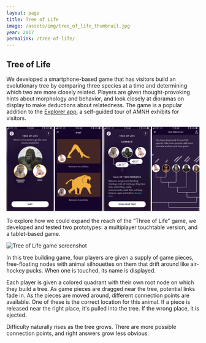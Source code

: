 ```yaml
---
layout: page
title: Tree of Life
image: /assets/img/tree_of_life_thumbnail.jpg
year: 2017
permalink: /tree-of-life/
---
```


## Tree of Life

We developed a smartphone-based game that has visitors build an evolutionary tree by comparing three species at a time and determining which two are more closely related. Players are given thought-provoking hints about morphology and behavior, and look closely at dioramas on display to make deductions about relatedness. The game is a popular addition to the [Explorer app](https://www.amnh.org/apps/explorer), a self-guided tour of AMNH exhibits for visitors. 

![Tree of Life game screenshots](/assets/img/ToL-gorilla.png)


To explore how we could expand the reach of the “Three of Life” game, we developed and tested two prototypes: a multiplayer touchtable version, and a tablet-based game. 


![Tree of Life game screenshot](/assets/img/tree_of_life_game.png)

In this tree building game, four players are given a supply of game pieces, free-floating nodes with animal silhouettes on them that drift around like air-hockey pucks. When one is touched, its name is displayed.

Each player is given a colored quadrant with their own root node on which they build a tree. As game pieces are dragged near the tree, potential links fade in. As the pieces are moved around, different connection points are available. One of these is the correct location for this animal. If a piece is released near the right place, it's pulled into the tree. If the wrong place, it is ejected.

Difficulty naturally rises as the tree grows. There are more possible connection points, and right answers grow less obvious.
